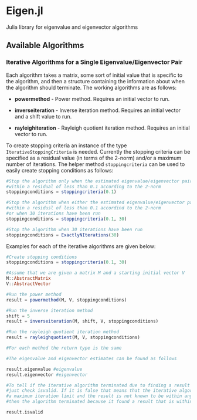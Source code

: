 Eigen.jl
=========

Julia library for eigenvalue and eigenvector algorithms

## Available Algorithms

### Iterative Algorithms for a Single Eigenvalue/Eigenvector Pair

Each algorithm takes a matrix, some sort of initial value that is specific to the algorithm, and then a structure containing the information about when the algorithm should terminate. The working algorithms are as follows:

* **powermethod** - Power method. Requires an initial vector to run.
  
* **inverseiteration** - Inverse iteration method. Requires an initial vector and a shift value to run.

* **rayleighiteration** - Rayleigh quotient iteration method. Requires an initial vector to run.

To create stopping criteria an instance of the type `IterativeStoppingCriteria` is needed. Currently the stopping criteria can be specified as a residual value (in terms of the 2-norm) and/or a maximum number of iterations. The helper method `stoppingcriteria` can be used to easily create stopping conditions as follows:

```julia
#Stop the algorithm only when the estimated eigenvalue/eigenvector pair is
#within a residual of less than 0.1 according to the 2-norm
stoppingconditions = stoppingcriteria(0.1)

#Stop the algorithm when either the estimated eigenvalue/eigenvector pair is
#within a residusl of less than 0.1 accordind to the 2-norm
#or when 30 iterations have been run
stoppingconditions = stoppingcriteria(0.1, 30)

#Stop the algorithm when 30 iterations have been run
stoppingconditions = ExactlyNIterations(30)
```

Examples for each of the iterative algorithms are given below:

```julia
#Create stopping conditions
stoppingconditions = stoppingcriteria(0.1, 30)

#Assume that we are given a matrix M and a starting initial vector V
M::AbstractMatrix
V::AbstractVector

#Run the power method
result = powermethod(M, V, stoppingconditions)

#Run the inverse iteration method
shift = 5
result = inverseiteration(M, shift, V, stoppingconditions)

#Run the rayleigh quotient iteration method
result = rayleighquotient(M, V, stoppingconditions)

#For each method the return type is the same

#The eigenvalue and eigenvector estimates can be found as follows

result.eigenvalue #eigenvalue
result.eigenvector #eigenvector

#To tell if the iterative algorithm terminated due to finding a result that is within a desired residual
#just check isvalid. If it is false that means that the iterative algorithm terminated due to it reaching
#a maximum iteration limit and the result is not known to be within any predefined residual. If it is true
#then the algorithm terminated because it found a result that is within the requested residual

result.isvalid
```